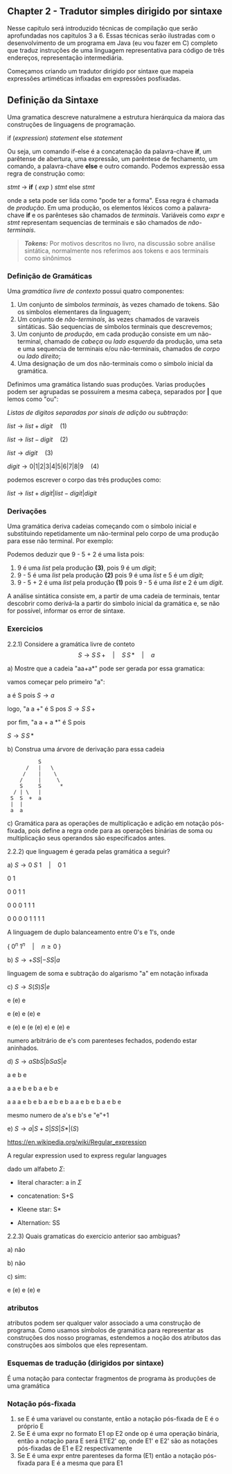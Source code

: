 ## Chapter 2 - Tradutor simples dirigido por sintaxe

Nesse capitulo será introduzido técnicas de compilação que serão aprofundadas nos capitulos 3 a 6. Essas técnicas serão ilustradas com o desenvolvimento de um programa em Java (eu vou fazer em C) completo que traduz instruções de uma linguagem representativa para código de três endereços, representação intermediária.

Começamos criando um tradutor dirigido por sintaxe que mapeia expressões artiméticas infixadas em expressões posfixadas.

## Definição da Sintaxe

Uma gramatica descreve naturalmene a estrutura hierárquica da maiora das construções de linguagens de programação.

if (_expression_) _statement_ else _statement_

Ou seja, um comando if-else é a concatenação da palavra-chave **if**, um parêtense de abertura, uma expressão, um parêntese de fechamento, um comando, a palavra-chave **else** e outro comando. Podemos expressão essa regra de construção como:

_stmt_ -> **if** ( _exp_ ) _stmt_ else _stmt_

onde a seta pode ser lida como "pode ter a forma". Essa regra é chamada de _produção_. Em uma produção, os elementos léxicos como a palavra-chave **if** e os parênteses são chamados de _terminais_. Variáveis como _expr_ e _stmt_ representam sequencias de terminais e são chamados de _não-terminais_.

>**_Tokens:_** Por motivos descritos no livro, na discussão sobre análise sintática, normalmente nos referimos aos tokens e aos terminais como sinônimos

### Definição de Gramáticas

Uma _gramática livre de contexto_ possui quatro componentes:

1. Um conjunto de símbolos _terminais_, às vezes chamado de tokens. São os simbolos elementares da linguagem;
2. Um conjunto de _não-terminais_, às vezes chamados de varaveis sintáticas. São sequencias de símbolos terminais que descrevemos;
3. Um conjunto de _produção_, em cada produção consiste em um não-terminal, chamado de _cabeça_ ou _lado esquerdo_ da produção, uma seta e uma sequencia de terminais e/ou não-terminais, chamados de _corpo_ ou _lado direito_;
4. Uma designação de um dos não-terminais como o símbolo inicial da gramática.

Definimos uma gramática listando suas produções. Varias produções podem ser agrupadas se possuírem a mesma cabeça, separados por **|** que lemos como "ou":

_Listas de digitos separadas por sinais de adição ou subtração_:

$list \to list + digit \quad (1)$

$list \to list - digit \quad (2)$

$list \to digit \quad (3)$

$digit \to 0|1|2|3|4|5|6|7|8|9 \quad (4)$

podemos escrever o corpo das três produções como:

$list \to list + digit | list - digit | digit$

### Derivações

Uma gramática deriva cadeias começando com o símbolo inicial e substituindo repetidamente um não-terminal pelo corpo de uma produção para esse não terminal. Por exemplo:

Podemos deduzir que 9 - 5 + 2 é uma lista pois:

1. 9 é uma _list_ pela produção **(3)**, pois 9 é um _digit_;
2. 9 - 5 é uma _list_ pela produção **(2)** pois 9 é uma _list_ e 5 é um _digit_;
3. 9 - 5 + 2 é uma _list_ pela produção **(1)** pois 9 - 5 é uma _list_ e 2 é um _digit_.

A análise sintática consiste em, a partir de uma cadeia de terminais, tentar descobrir como derivá-la a partir do simbolo inicial da gramática e, se não for possível, informar os error de sintaxe.

### Exercicios

2.2.1) Considere a gramática livre de conteto
$$S \to S \, S\, + \quad | \quad S \, S \, * \quad |\quad a$$

a) Mostre que a cadeia "aa+a*" pode ser gerada por essa gramatica:

vamos começar pelo primeiro "a":

a é S pois $S \to a$

logo, "a a +" é S pos $S \to S \, S \, +$

por fim, "a a + a *" é S pois

$S \to S \, S \, *$

b) Construa uma árvore de derivação para essa cadeia
```
          S
      /   |   \
     /    |    \
    /     |     \
    S     S      *
  / | \   |
 S  S  +  a
 |  |
 a  a
```

c) Gramática para as operações de multiplicação e adição em notação pós-fixada, pois define a regra onde para as operações binárias de soma ou multiplicação seus operandos são especificados antes.

2.2.2) que linguagem é gerada pelas gramática a seguir?

a) $S \to 0 \; S \; 1 \quad | \quad 0 \; 1$

0 1

0 0 1 1

0 0 0 1 1 1

0 0 0 0 1 1 1 1

A linguagem de duplo balanceamento entre 0's e 1's, onde

$\{ \; 0^n \; 1^n \quad | \quad n \ge 0\; \}$

b) $S \to + SS | - SS | a$

linguagem de soma e subtração do algarismo "a" em notação infixada

c) $S \to S (S) S | e$

e (e) e

e (e) e (e) e

e (e) e (e (e) e) e (e) e

numero arbitrário de e's com parenteses fechados, podendo estar aninhados.

d) $S \to a S b S | b S a S | e$

a e b e

a a e b e b a e b e

a a a e b e b a e b e b a a e b e b a e b e

mesmo numero de a's e b's e "e"+1

e) $S \to a|S+S|SS|S*|(S)$

https://en.wikipedia.org/wiki/Regular_expression

A regular expression used to express regular languages

dado um alfabeto $\Sigma$:

* literal character: a in $\Sigma$

* concatenation: S+S

* Kleene star: S*

* Alternation: SS

2.2.3) Quais gramaticas do exercicio anterior sao ambiguas?

a) não

b) não

c) sim:

e (e) e (e) e


### atributos

atributos podem ser qualquer valor associado a uma construção de programa.
Como usamos símbolos de gramática para representar as construções dos nosso programas,
estendemos a noção dos atributos das construções aos símbolos que eles representam.

### Esquemas de tradução (dirigidos por sintaxe)
É uma notação para contectar fragmentos de programa às produções de uma gramática

### Notação pós-fixada

1. se E é uma variavel ou constante, então a notação pós-fixada de E é o próprio E
2. Se E é uma expr no formato E1 op E2 onde op é uma operação binária, então a notação para E será E1'E2' op, onde E1' e E2' são as notações pós-fixadas de E1 e E2 respectivamente
3. Se E é uma expr entre parenteses da forma (E1) então a notação pós-fixada para E é a mesma que para E1

